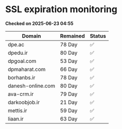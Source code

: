 # SSL expiration monitoring

**Checked on 2025-06-23 04:55**

| Domain | Remained | Status       |
|--------|----------|--------------|
| dpe.ac     | 78 Day   | ✅ |
| dpedu.ir     | 80 Day   | ✅ |
| dpgoal.com     | 53 Day   | ✅ |
| dpmaharat.com     | 66 Day   | ✅ |
| borhanbs.ir     | 78 Day   | ✅ |
| danesh-online.com     | 80 Day   | ✅ |
| ava-crm.ir     | 79 Day   | ✅ |
| darkoobjob.ir     | 21 Day   | ✅ |
| mettis.ir     | 59 Day   | ✅ |
| liaan.ir     | 63 Day   | ✅ |
